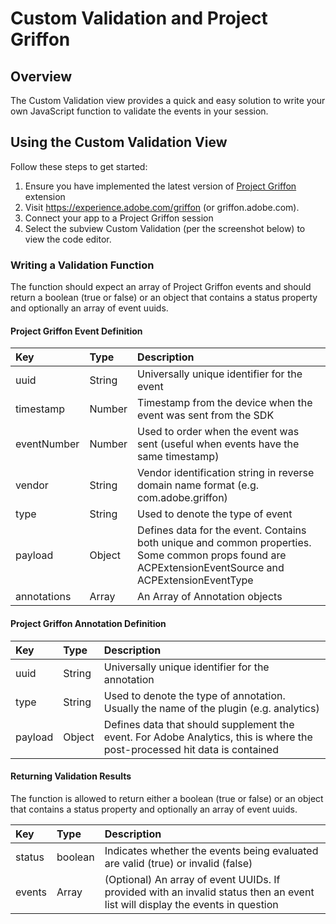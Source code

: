 # Custom Validation and Project Griffon
## Overview
The Custom Validation view provides a quick and easy solution to write your own JavaScript function to validate the events in your session.

## Using the Custom Validation View

Follow these steps to get started:

1. Ensure you have implemented the latest version of [Project Griffon](../set-up-project-griffon.md) extension
2. Visit https://experience.adobe.com/griffon \(or griffon.adobe.com\).
3. Connect your app to a Project Griffon session
4. Select the subview Custom Validation \(per the screenshot below\) to view the code editor.

### Writing a Validation Function

The function should expect an array of Project Griffon events and should return a boolean (true or false) or an object that contains a status property and optionally an array of event uuids.

#### Project Griffon Event Definition

| Key | Type | Description |
| :--- | :--- | :--- |
| uuid | String | Universally unique identifier for the event |
| timestamp | Number | Timestamp from the device when the event was sent from the SDK |
| eventNumber | Number | Used to order when the event was sent (useful when events have the same timestamp) |
| vendor | String | Vendor identification string in reverse domain name format (e.g. com.adobe.griffon) |
| type | String | Used to denote the type of event |
| payload | Object | Defines data for the event. Contains both unique and common properties. Some common props found are ACPExtensionEventSource and ACPExtensionEventType |
| annotations | Array | An Array of Annotation objects |

#### Project Griffon Annotation Definition

| Key | Type | Description |
| :--- | :--- | :--- |
| uuid | String | Universally unique identifier for the annotation |
| type | String | Used to denote the type of annotation. Usually the name of the plugin (e.g. analytics) |
| payload | Object | Defines data that should supplement the event. For Adobe Analytics, this is where the post-processed hit data is contained |

#### Returning Validation Results

The function is allowed to return either a boolean (true or false) or an object that contains a status property and optionally an array of event uuids.

| Key | Type | Description |
| :--- | :--- | :--- |
| status | boolean | Indicates whether the events being evaluated are valid (true) or invalid (false) |
| events | Array | (Optional) An array of event UUIDs. If provided with an invalid status then an event list will display the events in question |
